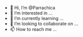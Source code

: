 - 👋 Hi, I’m @Parrachica
- 👀 I’m interested in ...
- 🌱 I’m currently learning ...
- 💞️ I’m looking to collaborate on ...
- 📫 How to reach me ...

<!---
Parrachica/Parrachica is a ✨ special ✨ repository because its `README.md` (this file) appears on your GitHub profile.
You can click the Preview link to take a look at your changes.
--->
